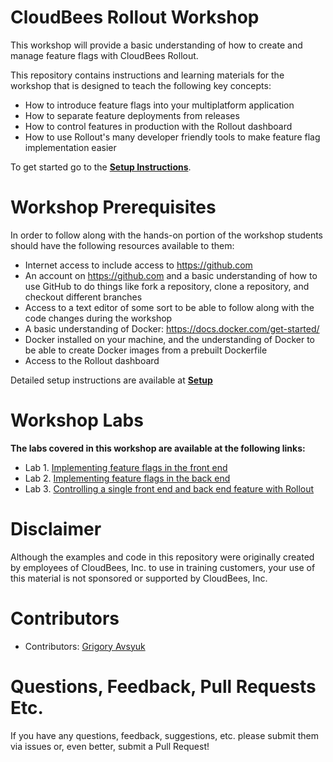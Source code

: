# CloudBees Rollout Workshop
This workshop will provide a basic understanding of how to create and manage feature flags with CloudBees Rollout.

This repository contains instructions and learning materials for the workshop that is designed to teach the following key concepts:

  * How to introduce feature flags into your multiplatform application
  * How to separate feature deployments from releases
  * How to control features in production with the Rollout dashboard
  * How to use Rollout's many developer friendly tools to make feature flag implementation easier


To get started go to the [**Setup Instructions**](Setup.md).

# Workshop Prerequisites

In order to follow along with the hands-on portion of the workshop students should have the following resources available to them:

  * Internet access to include access to https://github.com
  * An account on https://github.com and a basic understanding of how to use GitHub to do things like fork a repository, clone a repository, and checkout different branches
  * Access to a text editor of some sort to be able to follow along with the code changes during the workshop
  * A basic understanding of Docker: https://docs.docker.com/get-started/
  * Docker installed on your machine, and the understanding of Docker to be able to create Docker images from a prebuilt Dockerfile
  * Access to the Rollout dashboard
   
Detailed setup instructions are available at **[Setup](Setup.md)**

# Workshop Labs

**The labs covered in this workshop are available at the following links:**

* Lab 1. [Implementing feature flags in the front end](./front-end-feature-flags.md)
* Lab 2. [Implementing feature flags in the back end](./back-end-feature-flags.md)
* Lab 3. [Controlling a single front end and back end feature with Rollout](./full-stack-feature-flags.md)

# Disclaimer

Although the examples and code in this repository were originally created by employees of CloudBees, Inc. to use in training customers, your use of this material is not sponsored or supported by CloudBees, Inc.

# Contributors 

* Contributors: [Grigory Avsyuk](https://github.com/avsyug)
 
# Questions, Feedback, Pull Requests Etc.

If you have any questions, feedback, suggestions, etc. please submit them via issues or, even better, submit a Pull Request!

